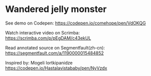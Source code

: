 # Wandered jelly monster

See demo on Codepen: https://codepen.io/comehope/pen/VdOKQG

Watch interactive video on Scrimba: https://scrimba.com/p/pEgDAM/c43ekUL

Read annotated source on Segmentfault(zh-cn): https://segmentfault.com/a/1190000015484852

Inspired by: Mogeli lortkipanidze https://codepen.io/Hastalavistababy/pen/NyVzdx
